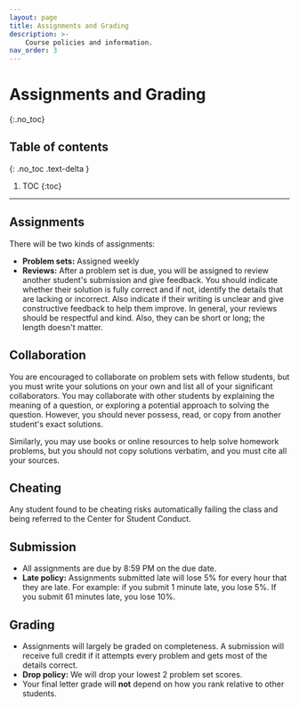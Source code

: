 ```yaml
---
layout: page
title: Assignments and Grading
description: >-
    Course policies and information.
nav_order: 3
---
```


# Assignments and Grading
{:.no_toc}

## Table of contents
{: .no_toc .text-delta }

1. TOC
{:toc}

---

## Assignments
There will be two kinds of assignments:
*   **Problem sets:** Assigned weekly
*   **Reviews:** After a problem set is due, you will be assigned to review another student's submission and give feedback. You should indicate whether their solution is fully correct and if not, identify the details that are lacking or incorrect. Also indicate if their writing is unclear and give constructive feedback to help them improve. In general, your reviews should be respectful and kind. Also, they can be short or long; the length doesn't matter.

## Collaboration

You are encouraged to collaborate on problem sets with fellow students, but you must write your solutions on your own and list all of your significant collaborators. You may collaborate with other students by explaining the meaning of a question, or exploring a potential approach to solving the question. However, you should never possess, read, or copy from another student's exact solutions.

Similarly, you may use books or online resources to help solve homework problems, but you should not copy solutions verbatim, and you must cite all your sources.

## Cheating

Any student found to be cheating risks automatically failing the class and being referred to the Center for Student Conduct.

## Submission

*   All assignments are due by 8:59 PM on the due date.
*   **Late policy:** Assignments submitted late will lose 5% for every hour that they are late. For example: if you submit 1 minute late, you lose 5%. If you submit 61 minutes late, you lose 10%.

## Grading
*   Assignments will largely be graded on completeness. A submission will receive full credit if it attempts every problem and gets most of the details correct.
*   **Drop policy:** We will drop your lowest 2 problem set scores.
*   Your final letter grade will **not** depend on how you rank relative to other students.
